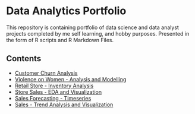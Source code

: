 # Data Analytics Portfolio
This repository is containing portfolio of data science and data analyst projects completed by me self learning, and hobby purposes.
Presented in the form of R scripts and R Markdown Files.

## Contents
- [Customer Churn Analysis](https://github.com/Abhijith-Upadhya/abhijith-upadhya.github.io/tree/main/Customer%20Churn)
- [Violence on Women - Analysis and Modelling](https://github.com/Abhijith-Upadhya/abhijith-upadhya.github.io/tree/main/Violence%20on%20Women)
- [Retail Store - Inventory Analysis](https://github.com/Abhijith-Upadhya/abhijith-upadhya.github.io/tree/main/Retail%20Store)
- [Store Sales - EDA and Visualization](https://github.com/Abhijith-Upadhya/abhijith-upadhya.github.io/tree/main/Store%20Sales)
- [Sales Forecasting - Timeseries](https://github.com/Abhijith-Upadhya/abhijith-upadhya.github.io/tree/main/Sales%20Prediction)
- [Sales - Trend Analysis and Visualization](https://github.com/Abhijith-Upadhya/abhijith-upadhya.github.io/tree/main/Sales%20Trend)
